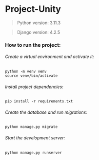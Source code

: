 # Project-Unity

> Python version: 3.11.3

> Django version: 4.2.5

### How to run the project:

###### Create a virtual environment and activate it:

```
python -m venv venv
source venv/bin/activate
```

###### Install project dependencies:

`pip install -r requirements.txt`

###### Create the database and run migrations:

`python manage.py migrate `

###### Start the development server:

`python manage.py runserver`


<!-- Security scan triggered at 2025-09-01 23:40:10 -->

<!-- Security scan triggered at 2025-09-02 04:13:45 -->

<!-- Security scan triggered at 2025-09-07 01:50:25 -->

<!-- Security scan triggered at 2025-09-09 05:24:39 -->

<!-- Security scan triggered at 2025-09-09 05:40:54 -->

<!-- Security scan triggered at 2025-09-28 15:27:43 -->